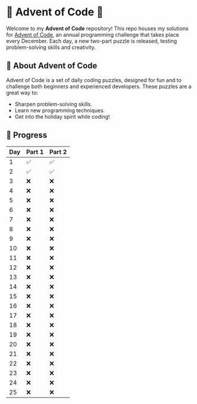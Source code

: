 # 🎄 Advent of Code 🎄

Welcome to my **Advent of Code** repository! This repo houses my solutions for [Advent of Code](https://adventofcode.com), an annual programming challenge that takes place every December. Each day, a new two-part puzzle is released, testing problem-solving skills and creativity.

## 🚀 About Advent of Code

Advent of Code is a set of daily coding puzzles, designed for fun and to challenge both beginners and experienced developers. These puzzles are a great way to:

- Sharpen problem-solving skills.
- Learn new programming techniques.
- Get into the holiday spirit while coding!

## 🌟 Progress



| Day | Part 1 | Part 2 |
|-----|--------|--------|
| 1   | ✅     | ✅     |
| 2   | ✅     | ✅     |
| 3   | ❌     | ❌     |
| 4   | ❌     | ❌     |
| 5   | ❌     | ❌     |
| 6   | ❌     | ❌     |
| 7   | ❌     | ❌     |
| 8   | ❌     | ❌     |
| 9   | ❌     | ❌     |
| 10  | ❌     | ❌     |
| 11  | ❌     | ❌     |
| 12  | ❌     | ❌     |
| 13  | ❌     | ❌     |
| 14  | ❌     | ❌     |
| 15  | ❌     | ❌     |
| 16  | ❌     | ❌     |
| 17  | ❌     | ❌     |
| 18  | ❌     | ❌     |
| 19  | ❌     | ❌     |
| 20  | ❌     | ❌     |
| 21  | ❌     | ❌     |
| 22  | ❌     | ❌     |
| 23  | ❌     | ❌     |
| 24  | ❌     | ❌     |
| 25  | ❌     | ❌     |

